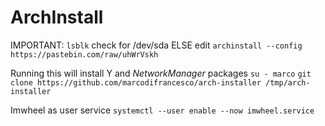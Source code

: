 # ArchInstall
IMPORTANT: `lsblk` check for /dev/sda ELSE edit
`archinstall --config https://pastebin.com/raw/uhWrVskh`

Running this will install Y and *NetworkManager* packages
`su - marco`
`git clone https://github.com/marcodifrancesco/arch-installer /tmp/arch-installer`

Imwheel as user service
`systemctl --user enable --now imwheel.service`
